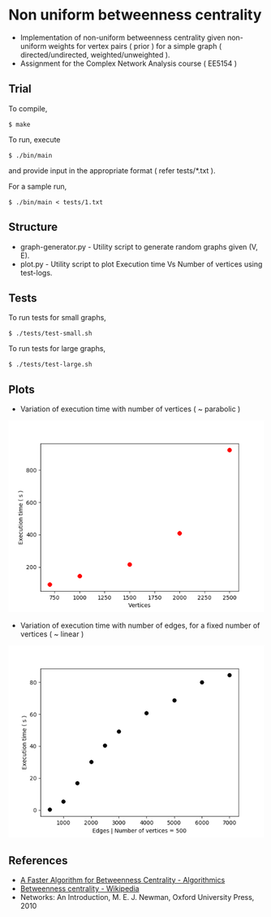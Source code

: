 # Non uniform betweenness centrality
* Implementation of non-uniform betweenness centrality given non-uniform weights for vertex pairs ( prior ) for a simple graph ( directed/undirected, weighted/unweighted ).
* Assignment for the Complex Network Analysis course ( EE5154 )

## Trial
To compile,
```
$ make
```
To run, execute
```
$ ./bin/main
```
and provide input in the appropriate format ( refer tests/\*.txt ).

For a sample run,
```
$ ./bin/main < tests/1.txt
```

## Structure
* graph-generator.py - Utility script to generate random graphs given (V, E).
* plot.py            - Utility script to plot Execution time Vs Number of vertices using test-logs.

## Tests
To run tests for small graphs,
```
$ ./tests/test-small.sh
```
To run tests for large graphs,
```
$ ./tests/test-large.sh
```

## Plots
* Variation of execution time with number of vertices ( ~ parabolic )

![](plots/plot-exec-time-large-input.png)
* Variation of execution time with number of edges, for a fixed number of vertices ( ~ linear )

![](plots/plot-exec-time-different-edges.png)


## References
* [A Faster Algorithm for Betweenness Centrality - Algorithmics](http://www.algo.uni-konstanz.de/publications/b-fabc-01.pdf)
* [Betweenness centrality - Wikipedia](https://en.wikipedia.org/wiki/Betweenness_centrality)
* Networks: An Introduction, M. E. J. Newman, Oxford University Press, 2010
